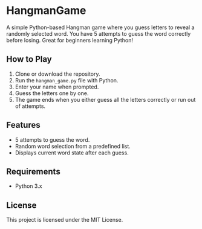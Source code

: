 # HangmanGame
A simple Python-based Hangman game where you guess letters to reveal a randomly selected word. You have 5 attempts to guess the word correctly before losing. Great for beginners learning Python!

## How to Play
1. Clone or download the repository.
2. Run the `hangman_game.py` file with Python.
3. Enter your name when prompted.
4. Guess the letters one by one.
5. The game ends when you either guess all the letters correctly or run out of attempts.

## Features
- 5 attempts to guess the word.
- Random word selection from a predefined list.
- Displays current word state after each guess.

## Requirements
- Python 3.x

## License
This project is licensed under the MIT License.
